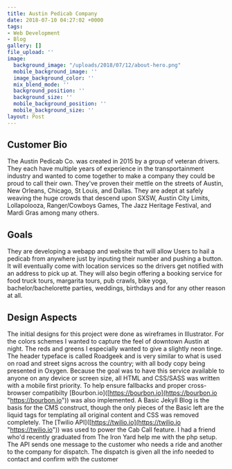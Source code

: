 ```yaml
---
title: Austin Pedicab Company
date: 2018-07-10 04:27:02 +0000
tags:
- Web Development
- Blog
gallery: []
file_upload: ''
image:
  background_image: "/uploads/2018/07/12/about-hero.png"
  mobile_background_image: ''
  image_background_color: ''
  mix_blend_mode: ''
  background_position: ''
  background_size: ''
  mobile_background_position: ''
  mobile_background_size: ''
layout: Post
---
```

## **Customer Bio** 

The Austin Pedicab Co. was created in 2015 by a group of veteran drivers. They each have multiple years of experience in the transportainment industry and wanted to come together to make a company they could be proud to call their own. They've proven their mettle on the streets of Austin, New Orleans, Chicago, St Louis, and Dallas. They are adept at safely weaving the huge crowds that descend upon SXSW, Austin City Limits, Lollapolooza, Ranger/Cowboys Games, The Jazz Heritage Festival, and Mardi Gras among many others.

## Goals 

They are developing a webapp and website that will allow Users to hail a pedicab from anywhere just by inputing their number and pushing a button. It will eventually come with location services so the drivers get notified with an address to pick up at. They will also begin offering a booking service for food truck tours, margarita tours, pub crawls, bike yoga, bachelor/bachelorette parties, weddings, birthdays and for any other reason at all.

## Design Aspects 

The initial designs for this project were done as wireframes in Illustrator. For the colors schemes I wanted to capture the feel of downtown Austin at night. The reds and greens I especially wanted to give a slightly neon tinge. The header typeface is called Roadgeek and is very similar to what is used on road and street signs across the country; with all body copy being presented in Oxygen. Because the goal was to have this service available to anyone on any device or screen size, all HTML and CSS/SASS was written with a mobile first priority. To help ensure fallbacks and proper cross-browser compatibilty \[Bourbon.io\]([https://bourbon.io](https://bourbon.io "https://bourbon.io")) was also implemented. A Basic Jekyll Blog is the basis for the CMS construct, though the only pieces of the Basic left are the liquid tags for templating all original content and CSS was removed completely. The \[Twilio API\]([https://twilio.io](https://twilio.io "https://twilio.io")) was used to power the Cab Call feature. I had a friend who'd recently graduated from The Iron Yard help me with the php setup. The API sends one message to the customer who needs a ride and another to the company for dispatch. The dispatch is given all the info needed to contact and confirm with the customer